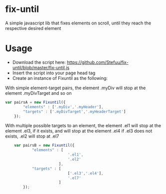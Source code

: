 # fix-until
A simple javascript lib that fixes elements on scroll, until they reach the respective desired element

# Usage
- Download the script here: https://github.com/Stefuu/fix-until/blob/master/fix-until.js
- Insert the script into your page head tag
- Create an instance of Fixuntil as the following:

With simple element-target pairs, the element .myDiv will stop at the element .myDivTarget and so on

```javascript
var pairsA = new Fixuntil({ 
		"elements" : ['.myDiv','.myHeader'], 
		"targets" : ['.myDivTarget','.myHeaderTarget'] 
	});


```

With multiple possible targets to an element, the element .el1 will stop at the element .el3, if it exists, and will stop at the element .el4 if .el3 does not exists, .el2 will stop at .el7

```javascript
	var pairsB = new Fixuntil({ 
			"elements" : [
							'.el1',
							'.el2'
						], 
			"targets" : [
							['.el3','.el4'],
							'.el7'
						]
		});
```